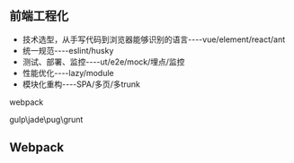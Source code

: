 ## 前端工程化

- 技术选型，从手写代码到浏览器能够识别的语言----vue/element/react/ant
- 统一规范----eslint/husky
- 测试、部署、监控----ut/e2e/mock/埋点/监控
- 性能优化----lazy/module
- 模块化重构----SPA/多页/多trunk

webpack

gulp\jade\pug\grunt

## Webpack


